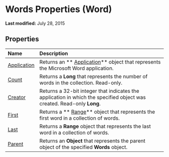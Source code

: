 
# Words Properties (Word)

 **Last modified:** July 28, 2015


## Properties



|**Name**|**Description**|
|:-----|:-----|
| [Application](6e610b9a-334a-0ac7-c1c9-3a78c3ed4812.md)|Returns an  ** [Application](d1cf6f8f-4e88-bf01-93b4-90a83f79cb44.md)** object that represents the Microsoft Word application.|
| [Count](abbb4293-0ffb-f845-cdda-acbbe0ff477b.md)|Returns a  **Long** that represents the number of words in the collection. Read-only.|
| [Creator](9958b2f2-6adc-13e3-9067-d31131b88186.md)|Returns a 32-bit integer that indicates the application in which the specified object was created. Read-only  **Long**.|
| [First](93525a9b-1259-30a2-23e6-5887ea93fb95.md)|Returns a  ** [Range](15a7a1c4-5f3f-5b6e-60e9-29688de3f274.md)** object that represents the first word in a collection of words.|
| [Last](5ca384f7-786f-9c44-41fb-4dce72d45d3e.md)|Returns a  **Range** object that represents the last word in a collection of words.|
| [Parent](d261144e-3428-14f8-a6f7-564c954af891.md)|Returns an  **Object** that represents the parent object of the specified **Words** object.|
